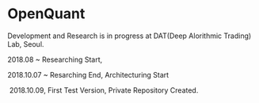 # OpenQuant
Development and Research is in progress at DAT(Deep Alorithmic Trading) Lab, Seoul.

2018.08 ~ Researching Start,

2018.10.07 ~ Resarching End, Architecturing Start

​	2018.10.09, First Test Version, Private Repository Created.
